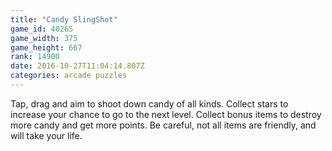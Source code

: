 ```yaml
---
title: "Candy SlingShot"
game_id: 40265
game_width: 375
game_height: 667
rank: 14900
date: 2016-10-27T11:04:14.807Z
categories: arcade puzzles
---
```

Tap, drag and aim to shoot down candy of all kinds. Collect stars to increase your chance to go to the next level. Collect bonus items to destroy more candy and get more points. Be careful, not all items are friendly, and will take your life.